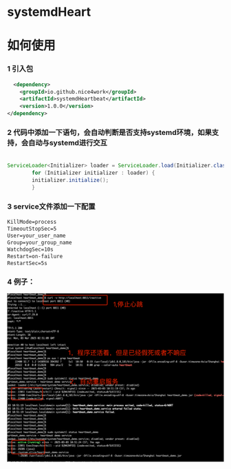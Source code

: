 # systemdHeart

# 如何使用
### 1 引入包
```xml
  <dependency>
    <groupId>io.github.nice4work</groupId>
    <artifactId>systemdHeartbeat</artifactId>
    <version>1.0.0</version>
</dependency>
```

### 2  代码中添加一下语句，会自动判断是否支持systemd环境，如果支持，会自动与systemd进行交互

```java

ServiceLoader<Initializer> loader = ServiceLoader.load(Initializer.class);
        for (Initializer initializer : loader) {
        initializer.initialize();
        }
```


### 3 service文件添加一下配置

```service
KillMode=process
TimeoutStopSec=5
User=your_user_name
Group=your_group_name
WatchdogSec=10s
Restart=on-failure
RestartSec=5s
```




### 4 例子：
![](./doc/img/img.png)




